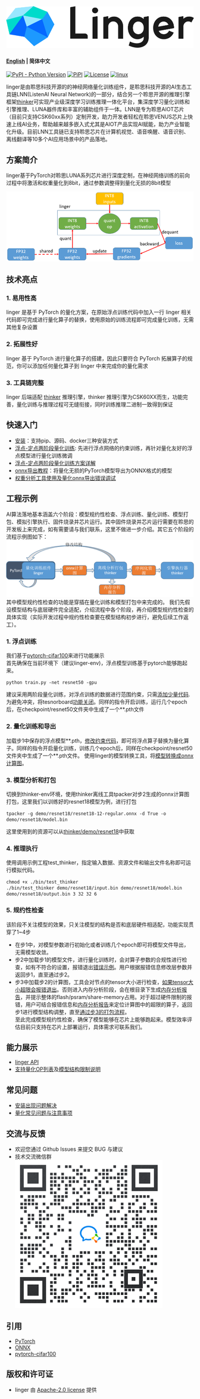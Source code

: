 ![linger_logo](doc/image/linger_logo.png)
--------------------------------------------------------------------------------
#### [English](README_en.md) | 简体中文  
 
[![PyPI - Python Version](https://img.shields.io/pypi/pyversions/pylinger.svg)](https://pypi.org/project/pylinger)
[![PiPI](https://badge.fury.io/py/pylinger.svg)](https://pypi.org/project/pylinger/)
[![License](https://img.shields.io/github/license/LISTENAI/thinker.svg?style=flat-square)](https://github.com/LISTENAI/linger/blob/main/LICENSE)
[![linux](https://github.com/LISTENAI/linger/actions/workflows/auto_test.yml/badge.svg)](https://github.com/LISTENAI/linger/actions/workflows/auto_test.yml)

linger是由聆思科技开源的的神经网络量化训练组件，是聆思科技开源的AI生态工具链LNN(ListenAI Neural Network)的一部分，结合另一个聆思开源的推理引擎框架[thinker](https://github.com/LISTENAI/thinker)可实现产业级深度学习训练推理一体化平台，集深度学习量化训练和引擎推理、LUNA器件库和丰富的辅助组件于一体。LNN是专为聆思AIOT芯片（目前只支持CSK60xx系列）定制开发，助力开发者轻松在聆思VENUS芯片上快速上线AI业务，帮助越来越多嵌入式尤其是AIOT产品实现AI赋能，助力产业智能化升级。目前LNN工具链已支持聆思芯片在计算机视觉、语音唤醒、语音识别、离线翻译等10多个AI应用场景中的产品落地。

## 方案简介
linger基于PyTorch对聆思LUNA系列芯片进行深度定制，在神经网络训练的前向过程中将激活和权重量化到8bit，通过参数调整得到量化无损的8bit模型

![doc/image/solution.png](doc/image/solution.png)

## 技术亮点
### 1. 易用性高
linger 是基于 PyTorch 的量化方案，在原始浮点训练代码中加入一行 linger 相关代码即可完成进行量化算子的替换，使用原始的训练流程即可完成量化训练，无需其他复杂设置

### 2. 拓展性好
linger 基于 PyTorch 进行量化算子的搭建，因此只要符合 PyTorch 拓展算子的规范，你可以添加任何量化算子到 linger 中来完成你的量化需求

### 3. 工具链完整
linger 后端适配 [thinker](https://github.com/LISTENAI/thinker) 推理引擎，thinker 推理引擎为CSK60XX而生，功能完善，量化训练与推理过程可无缝衔接，同时训练推理二进制一致得到保证


## 快速入门
- [安装](doc/tutorial/install.md)：支持pip、源码、docker三种安装方式
- [浮点-定点两阶段量化训练](doc/tutorial/get_started_for_two_stage.md): 先进行浮点网络的约束训练，再针对量化友好的浮点模型进行量化训练微调
- [浮点-定点两阶段量化训练方案详解](doc/tutorial/two_stage_quant_aware_train.md)
- [onnx导出教程](doc/tutorial/from_mode_to_onnx.md)：将量化无损的PyTorch模型导出为ONNX格式的模型
- [权重分析工具使用及量化onnx导出错误调试](doc/tutorial/wb_analyse_tool_and_onnx_export_debug_tool.md)

## 工程示例
AI算法落地基本涵盖六个阶段：模型规约性检查、浮点训练、量化训练、模型打包、模拟引擎执行、固件烧录并芯片运行。其中固件烧录并芯片运行需要在聆思的开发板上来完成，如有需要请与我们联系，这里不做进一步介绍。其它五个阶段的流程示例图如下：  
![lnn_flow_path](doc/image/lnn_flow_path.png)  
其中模型规约性检查的功能是穿插在量化训练和模型打包中来完成的。 
我们先假设模型结构与底层硬件完全适配，介绍流程中各个阶段，再介绍模型规约性检查的具体实现（实际开发过程中规约性检查要在模型结构初步进行，避免后续工作返工）。
### 1. 浮点训练
  我们基于[pytorch-cifar100](https://github.com/weiaicunzai/pytorch-cifar100)来进行功能展示  
  首先确保在当前环境下（建议linger-env)，浮点模型训练基于pytorch能够跑起来。 
```Shell
python train.py -net resnet50 -gpu
```
  建议采用两阶段量化训练，对浮点训练的数据进行范围约束，只需[添加少量代码](https://github.com/LISTENAI/thinker/blob/main/thinker/docs/tutorial/resnet_modify1.md).  
  为避免冲突，将tesnorboard[功能关闭](https://github.com/LISTENAI/thinker/blob/main/thinker/docs/tutorial/resnet_modify2.md)。同样的指令开启训练，运行几个epoch后，在checkpoint/resnet50文件夹中生成了一个**.pth文件

### 2. 量化训练和导出
  加载步1中保存的浮点模型**.pth，[修改约束代码](https://github.com/LISTENAI/thinker/blob/main/thinker/docs/images/linger_set2.png)，即可将浮点算子替换为量化算子。同样的指令开启量化训练，训练几个epoch后，同样在checkpoint/resnet50文件夹中生成了一个**.pth文件。
  使用linger的模型转换工具，将[模型转换成onnx计算图](https://github.com/LISTENAI/thinker/blob/main/thinker/docs/images/onnx_export.png)。

### 3. 模型分析和打包
  切换到thinker-env环境，使用thinker离线工具tpacker对步2生成的onnx计算图打包，这里我们以训练好的resnet18模型为例，进行打包
```Shell
tpacker -g demo/resnet18/resnet18-12-regular.onnx -d True -o demo/resnet18/model.bin
```
这里使用到的资源可以从[thinker/demo/resnet18](https://github.com/LISTENAI/thinker/demo/resnet18)中获取

### 4. 推理执行
  使用调用示例工程test_thinker，指定输入数据、资源文件和输出文件名称即可运行模拟代码。  
```Shell
chmod +x ./bin/test_thinker
./bin/test_thinker demo/resnet18/input.bin demo/resnet18/model.bin demo/resnet18/output.bin 3 32 32 6
```

### 5. 规约性检查
  该阶段不关注模型的效果，只关注模型的结构是否和底层硬件相适配，功能实现贯穿了1~4步
  * 在步1中，对模型参数进行初始化或者训练几个epoch即可将模型文件导出，无需模型收敛。
  * 步2中加载步1的模型文件，进行量化训练时，会对算子参数的合规性进行检查，如有不符合的设置，报错退出[错误示例](https://github.com/LISTENAI/thinker/blob/main/thinker/docs/images/resnet50_linger_err.png)。用户根据报错信息修改层参数并返回步1，直至通过步2。
  * 步3中加载步2的计算图，工具会对节点的tensor大小进行检查，[如果tensor大小超限会报错退出](https://github.com/LISTENAI/thinker/blob/main/thinker/docs/images/Resnet50_err.png)。否则进入内存分析阶段，会在根目录下生成[内存分析报告](https://github.com/LISTENAI/thinker/blob/main/thinker/docs/images/Resnet50_Mem1.png)，并提示整体的flash/psram/share-memory占用。对于超过硬件限制的报错，用户可结合报错信息和[内存分析报告](https://github.com/LISTENAI/thinker/blob/main/thinker/docs/images/Resnet50_Mem2.png)来定位计算图中的超限的算子，返回步1进行模型结构调整，直至[通过步3的打包流程](https://github.com/LISTENAI/thinker/blob/main/thinker/docs/images/Resnet50_sucess.png)。   
  至此完成模型规约性检查，确保了模型能够在芯片上能够跑起来。模型效率评估目前只支持在芯片上部署运行，具体需求可联系我们。

## 能力展示
- [linger API](doc/tutorial/linger_api.md)
- [支持量化OP列表](doc/tutorial/support_quant_ops.md)及[模型结构限制说明](https://github.com/LISTENAI/thinker/blob/main/thinker/docs/tutorial/restrain_of_model.md)

## 常见问题
- [安装出现问题解决](doc/tutorial/install_bugs.md)
- [量化常见问题与注意事项](doc/tutorial/quant_faq.md)

## 交流与反馈
- 欢迎您通过 Github Issues 来提交 BUG 与建议
- 技术交流微信群  
![concat us](doc/image/contact_me_qr.png)

## 引用
- [PyTorch](https://github.com/pytorch/pytorch)
- [ONNX](https://github.com/onnx/onnx)
- [pytorch-cifar100](https://github.com/weiaicunzai/pytorch-cifar100)

## 版权和许可证
- linger 由 [Apache-2.0 license](LICENSE) 提供
